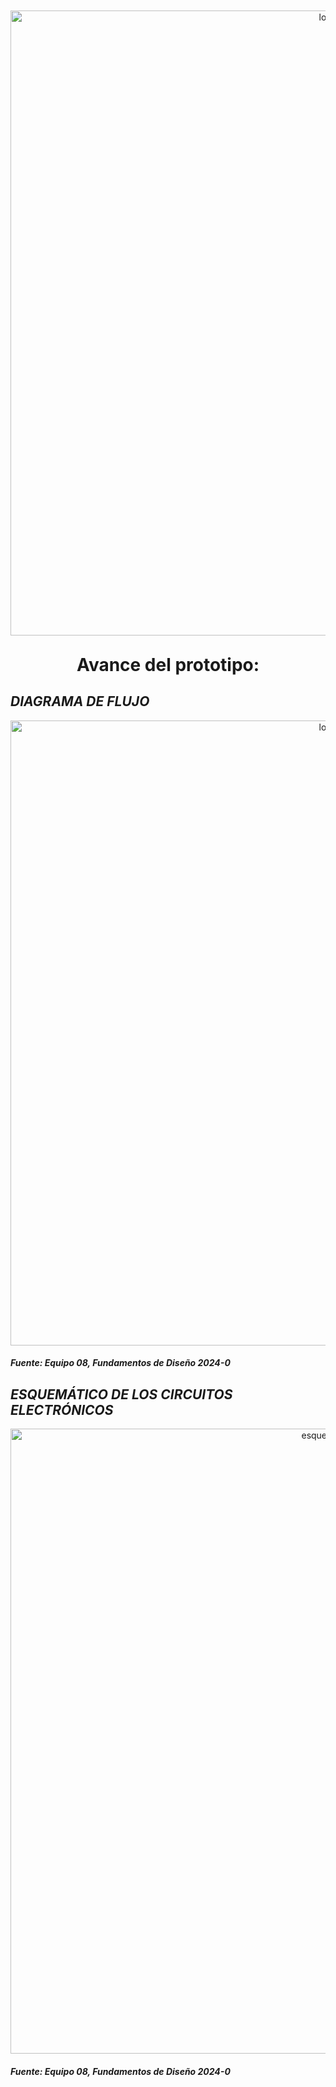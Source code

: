   <p align="center" style="margin-top: 50px; margin-bottom: 50px; font-family: Arial, sans-serif;">
  <p align="center">
    <img src="https://i.postimg.cc/pXjm2knB/Grupo-08.jpg)](https://postimg.cc/ZCTbH8H9)" width="1000" alt="logo">
  </p>  
 
   </p> <h1 align="center" style="margin-top: 30px; margin-bottom: 0px;">Avance del prototipo:</h1></p>
 </p> 
 
## *DIAGRAMA DE FLUJO*


      
  <p align="center">
    <img src="https://i.postimg.cc/2ypkbdGt/Diagrama.jpg" width="1000" alt="logo">
  </p>  
  
 #### *Fuente: Equipo 08, Fundamentos de Diseño 2024-0*
 
## *ESQUEMÁTICO DE LOS CIRCUITOS ELECTRÓNICOS*


  <p align="center">
    <img src="https://i.postimg.cc/Y03MyzwQ/ESQUEMATICO-QALLARIY-GRUPO-8-2024-02-12.png)](https://postimg.cc/MfvCnRHG)" width="1000" alt="esquemático">
  
  
 #### *Fuente: Equipo 08, Fundamentos de Diseño 2024-0*
 

 
   

 

